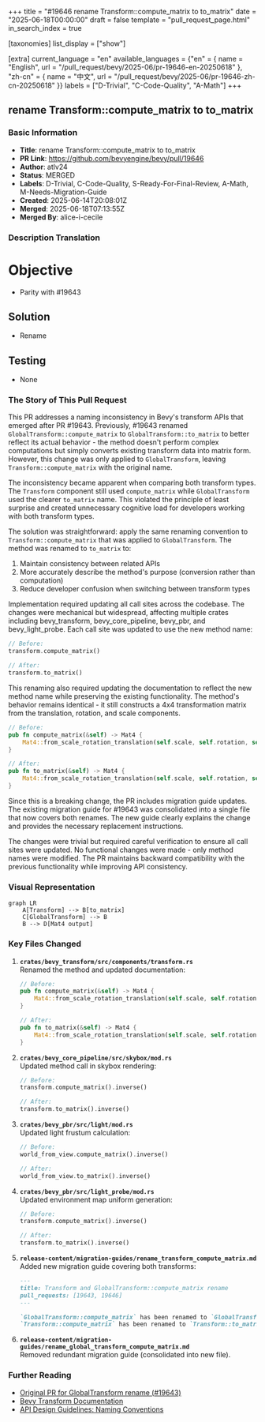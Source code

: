 +++
title = "#19646 rename Transform::compute_matrix to to_matrix"
date = "2025-06-18T00:00:00"
draft = false
template = "pull_request_page.html"
in_search_index = true

[taxonomies]
list_display = ["show"]

[extra]
current_language = "en"
available_languages = {"en" = { name = "English", url = "/pull_request/bevy/2025-06/pr-19646-en-20250618" }, "zh-cn" = { name = "中文", url = "/pull_request/bevy/2025-06/pr-19646-zh-cn-20250618" }}
labels = ["D-Trivial", "C-Code-Quality", "A-Math"]
+++

## rename Transform::compute_matrix to to_matrix

### Basic Information
- **Title**: rename Transform::compute_matrix to to_matrix
- **PR Link**: https://github.com/bevyengine/bevy/pull/19646
- **Author**: atlv24
- **Status**: MERGED
- **Labels**: D-Trivial, C-Code-Quality, S-Ready-For-Final-Review, A-Math, M-Needs-Migration-Guide
- **Created**: 2025-06-14T20:08:01Z
- **Merged**: 2025-06-18T07:13:55Z
- **Merged By**: alice-i-cecile

### Description Translation
# Objective

- Parity with #19643

## Solution

- Rename

## Testing

- None

### The Story of This Pull Request

This PR addresses a naming inconsistency in Bevy's transform APIs that emerged after PR #19643. Previously, #19643 renamed `GlobalTransform::compute_matrix` to `GlobalTransform::to_matrix` to better reflect its actual behavior - the method doesn't perform complex computations but simply converts existing transform data into matrix form. However, this change was only applied to `GlobalTransform`, leaving `Transform::compute_matrix` with the original name.

The inconsistency became apparent when comparing both transform types. The `Transform` component still used `compute_matrix` while `GlobalTransform` used the clearer `to_matrix` name. This violated the principle of least surprise and created unnecessary cognitive load for developers working with both transform types.

The solution was straightforward: apply the same renaming convention to `Transform::compute_matrix` that was applied to `GlobalTransform`. The method was renamed to `to_matrix` to:
1. Maintain consistency between related APIs
2. More accurately describe the method's purpose (conversion rather than computation)
3. Reduce developer confusion when switching between transform types

Implementation required updating all call sites across the codebase. The changes were mechanical but widespread, affecting multiple crates including bevy_transform, bevy_core_pipeline, bevy_pbr, and bevy_light_probe. Each call site was updated to use the new method name:

```rust
// Before:
transform.compute_matrix()

// After:
transform.to_matrix()
```

This renaming also required updating the documentation to reflect the new method name while preserving the existing functionality. The method's behavior remains identical - it still constructs a 4x4 transformation matrix from the translation, rotation, and scale components.

```rust
// Before:
pub fn compute_matrix(&self) -> Mat4 {
    Mat4::from_scale_rotation_translation(self.scale, self.rotation, self.translation)
}

// After:
pub fn to_matrix(&self) -> Mat4 {
    Mat4::from_scale_rotation_translation(self.scale, self.rotation, self.translation)
}
```

Since this is a breaking change, the PR includes migration guide updates. The existing migration guide for #19643 was consolidated into a single file that now covers both renames. The new guide clearly explains the change and provides the necessary replacement instructions.

The changes were trivial but required careful verification to ensure all call sites were updated. No functional changes were made - only method names were modified. The PR maintains backward compatibility with the previous functionality while improving API consistency.

### Visual Representation

```mermaid
graph LR
    A[Transform] --> B[to_matrix]
    C[GlobalTransform] --> B
    B --> D[Mat4 output]
```

### Key Files Changed

1. **`crates/bevy_transform/src/components/transform.rs`**  
   Renamed the method and updated documentation:
   ```rust
   // Before:
   pub fn compute_matrix(&self) -> Mat4 {
       Mat4::from_scale_rotation_translation(self.scale, self.rotation, self.translation)
   }
   
   // After:
   pub fn to_matrix(&self) -> Mat4 {
       Mat4::from_scale_rotation_translation(self.scale, self.rotation, self.translation)
   }
   ```

2. **`crates/bevy_core_pipeline/src/skybox/mod.rs`**  
   Updated method call in skybox rendering:
   ```rust
   // Before:
   transform.compute_matrix().inverse()
   
   // After:
   transform.to_matrix().inverse()
   ```

3. **`crates/bevy_pbr/src/light/mod.rs`**  
   Updated light frustum calculation:
   ```rust
   // Before:
   world_from_view.compute_matrix().inverse()
   
   // After:
   world_from_view.to_matrix().inverse()
   ```

4. **`crates/bevy_pbr/src/light_probe/mod.rs`**  
   Updated environment map uniform generation:
   ```rust
   // Before:
   transform.compute_matrix().inverse()
   
   // After:
   transform.to_matrix().inverse()
   ```

5. **`release-content/migration-guides/rename_transform_compute_matrix.md`**  
   Added new migration guide covering both transforms:
   ```md
   ---
   title: Transform and GlobalTransform::compute_matrix rename
   pull_requests: [19643, 19646]
   ---
   
   `GlobalTransform::compute_matrix` has been renamed to `GlobalTransform::to_matrix`...
   `Transform::compute_matrix` has been renamed to `Transform::to_matrix`...
   ```

6. **`release-content/migration-guides/rename_global_transform_compute_matrix.md`**  
   Removed redundant migration guide (consolidated into new file).

### Further Reading
- [Original PR for GlobalTransform rename (#19643)](https://github.com/bevyengine/bevy/pull/19643)
- [Bevy Transform Documentation](https://docs.rs/bevy_transform/latest/bevy_transform/components/struct.Transform.html)
- [API Design Guidelines: Naming Conventions](https://rust-lang.github.io/api-guidelines/naming.html)